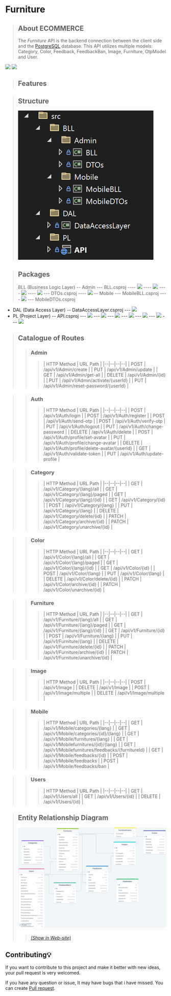 # Furniture

> ## About ECOMMERCE
> The _Furniture_ API is the backend connection between the client side and the [PostgreSQL](https://www.postgresql.org/) database. This API utilizes multiple models: Category, Color, Feedback, FeedbackBan, Image, Furniture, OtpModel and User.

![](https://img.shields.io/badge/DotNet-8-blue.svg)
![](https://img.shields.io/badge/License-MIT-orange.svg)

> ## Features
> 

> ## Structure
> ![Structure-Files](./structure_files.png)


> ## Packages
> BLL (Business Logic Layer)
-- Admin
--- BLL.csproj
---- ![](https://img.shields.io/badge/Messager.EskizUz-2.0.0-blue.svg)
---- ![](https://img.shields.io/badge/Microsoft.AspNetCore.Authentication.JwtBearer-8.0.3-orange.svg)
---- ![](https://img.shields.io/badge/Microsoft.AspNetCore.Http.Features-5.0.17-yellow.svg)
---- ![](https://img.shields.io/badge/Microsoft.AspNetCore.Identity.EntityFrameworkCore-8.0.3-purple.svg)
--- DTOs.csproj
---- ![](https://img.shields.io/badge/TimeZoneConverter-6.1.0-papayawhip.svg)
-- Mobile
--- MobileBLL.csproj
---- ![](https://img.shields.io/badge/Newtonsoft.Json-13.0.3-1e13fe.svg)
--- MobileDTOs.csproj
- DAL (Data Access Layer)
-- DataAccessLayer.csproj
--- ![](https://img.shields.io/badge/Microsoft.AspNetCore.Identity.EntityFrameworkCore-8.0.3-green.svg)
- PL (Project Layer)
-- API.csproj
--- ![](https://img.shields.io/badge/Asp.Versioning.Mvc-8.0.0-11eecc.svg)
--- ![](https://img.shields.io/badge/AspNetCoreRateLimit-5.0.0-e1aacc.svg)
--- ![](https://img.shields.io/badge/Microsoft.Extensions.Caching.StackExchangeRedis-8.0.3-f00f00.svg)
--- ![](https://img.shields.io/badge/Npgsql.EntityFrameworkCore.PostgreSQL-8.0.2-green.svg) 
--- ![](https://img.shields.io/badge/Serilog-3.1.1-00ee11.svg)
--- ![](https://img.shields.io/badge/Serilog.AspNetCore-8.0.1-yellow.svg)
--- ![](https://img.shields.io/badge/Swashbuckle.AspNetCore-6.5.0-red.svg)



> ## Catalogue of Routes
>> ### Admin
>>> | HTTP Method | URL Path |
>>> |--|--|--|--|
>>> | POST | /api/v1/Admin/create |
>>> | PUT | /api/v1/Admin/update |
>>> | GET | /api/v1/Admin/get-all |
>>> | DELETE | /api/v1/Admin/{id} |
>>> | PUT | /api/v1/Admin/activate/{userId} |
>>> | PUT | /api/v1/Admin/reset-password/{userId} |

>> ### Auth
>>> | HTTP Method | URL Path |
>>> |--|--|--|--|
>>> | POST | /api/v1/Auth/login |
>>> | POST | /api/v1/Auth/register |
>>> | POST | /api/v1/Auth/send-otp |
>>> | POST | /api/v1/Auth/verify-otp |
>>> | PUT | /api/v1/Auth/logout |
>>> | PUT | /api/v1/Auth/change-password |
>>> | DELETE | /api/v1/Auth/delete |
>>> | POST | /api/v1/Auth/profile/set-avatar |
>>> | PUT | /api/v1/Auth/profile/change-avatar |
>>> | DELETE | /api/v1/Auth/profile/delete-avatar/{userId} |
>>> | GET | /api/v1/Auth/validate-token |
>>> | PUT | /api/v1/Auth/update-profile |

>> ### Category
>>> | HTTP Method | URL Path |
>>> |--|--|--|--|
>>> | GET | /api/v1/Category/{lang}/all |
>>> | GET | /api/v1/Category/{lang}/paged |
>>> | GET | /api/v1/Category/{lang}/{id} |
>>> | GET | /api/v1/Category/{id} |
>>> | POST | /api/v1/Category/{lang} |
>>> | PUT | /api/v1/Category/{lang} |
>>> | DELETE | /api/v1/Category/delete/{id} |
>>> | PATCH | /api/v1/Category/archive/{id} |
>>> | PATCH | /api/v1/Category/unarchive/{id} |

>> ### Color
>>> | HTTP Method | URL Path |
>>> |--|--|--|--|
>>> | GET | /api/v1/Color/{lang}/all |
>>> | GET | /api/v1/Color/{lang}/paged |
>>> | GET | /api/v1/Color/{lang}/{id} |
>>> | GET | /api/v1/Color/{id} |
>>> | POST | /api/v1/Color/{lang} |
>>> | PUT | /api/v1/Color/{lang} |
>>> | DELETE | /api/v1/Color/delete/{id} |
>>> | PATCH | /api/v1/Color/archive/{id} |
>>> | PATCH | /api/v1/Color/unarchive/{id} |

>> ### Furniture
>>> | HTTP Method | URL Path |
>>> |--|--|--|--|
>>> | GET | /api/v1/Furniture/{lang}/all |
>>> | GET | /api/v1/Furniture/{lang}/paged |
>>> | GET | /api/v1/Furniture/{lang}/{id} |
>>> | GET | /api/v1/Furniture/{id} |
>>> | POST | /api/v1/Furniture/{lang} |
>>> | PUT | /api/v1/Furniture/{lang} |
>>> | DELETE | /api/v1/Furniture/delete/{id} |
>>> | PATCH | /api/v1/Furniture/archive/{id} |
>>> | PATCH | /api/v1/Furniture/unarchive/{id} |

>> ### Image
>>> | HTTP Method | URL Path |
>>> |--|--|--|--|
>>> | POST | /api/v1/Image |
>>> | DELETE | /api/v1/Image |
>>> | POST | /api/v1/Image/multiple |
>>> | DELETE | /api/v1/Image/multiple |

>> ### Mobile
>>> | HTTP Method | URL Path |
>>> |--|--|--|--|
>>> | GET | /api/v1/Mobile/categories/{lang} |
>>> | GET | /api/v1/Mobile/categories/{id}/{lang} |
>>> | GET | /api/v1/Mobile/furnitures/{lang} |
>>> | GET | /api/v1/Mobilefurnitures/{id}/{lang} |
>>> | GET | /api/v1/Mobilefurnitures/feedbacks/{furnitureId} |
>>> | GET | /api/v1/Mobile/feedbacks/{id} |
>>> | POST | /api/v1/Mobile/feedbacks |
>>> | POST | /api/v1/Mobile/feedbacks/ban |

>> ### Users
>>> | HTTP Method | URL Path |
>>> |--|--|--|--|
>>> | GET | /api/v1/Users/all |
>>> | GET | /api/v1/Users/{id} |
>>> | DELETE | /api/v1/Users/{id} |


> ## Entity Relationship Diagram
> ![Structure](./structure.png)
>> ###### [(Show in Web-site)](https://drawsql.app/teams/my-manager/diagrams/furniture)
>>

## Contributing💡
If you want to contribute to this project and make it better with new ideas, your pull request is very welcomed.

If you have any question or issue, It may have bugs that i have missed. You can create <a href="https://github.com/buzruk/Furniture/pulls">Pull request</a>.

